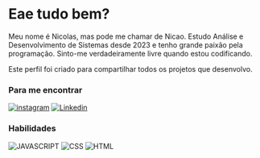 # Eae tudo bem?

Meu nome é Nicolas, mas pode me chamar de Nicao. Estudo Análise e Desenvolvimento de Sistemas desde 2023 e tenho grande paixão pela programação. Sinto-me verdadeiramente livre quando estou codificando.

Este perfil foi criado para compartilhar todos os projetos que desenvolvo.

### Para me encontrar

[![instagram](https://img.shields.io/badge/Instagram-E4405F?style=for-the-badge&logo=instagram&logoColor=white)](https://www.instagram.com/nicsprado/?hl=pt-br)
[![Linkedin](https://img.shields.io/badge/LinkedIn-0077B5?style=for-the-badge&logo=linkedin&logoColor=white)](https://www.linkedin.com/in/nicolas-machado-593961271/)

### Habilidades

![JAVASCRIPT](https://img.shields.io/badge/JavaScript-323330?style=for-the-badge&logo=javascript&logoColor=F7DF1E) ![CSS](https://img.shields.io/badge/CSS3-1572B6?style=for-the-badge&logo=css3&logoColor=whitehttps://img.shields.io/badge/CSS3-1572B6?style=for-the-badge&logo=css3&logoColor=white) ![HTML](https://img.shields.io/badge/HTML5-E34F26?style=for-the-badge&logo=html5&logoColor=white)
